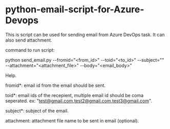 # python-email-script-for-Azure-Devops
This is script can be used for sending email from Azure DevOps task. It can also send attachment.

command to run script:

python send_email.py --fromid="<from_id>" --toid="<to_id>" --subject="<email subject>" --attachment="<attachment_file>" --body="<email_body>"


Help.

fromid*: email id from the email should be sent.

toid*: email ids of the recepient, multiple email id should be coma seperated. ex: "test@gmail.com,test2@gmail.com,test3@gmail.com".

subject*: subject of the email.

attachment: attachment file name to be sent in email (optional).
